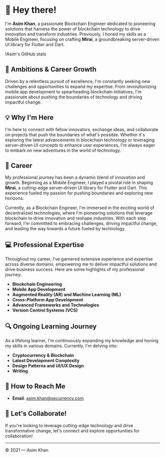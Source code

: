 # 👋 Hey there!

I'm **Asim Khan**, a passionate Blockchain Engineer dedicated to pioneering solutions that harness the power of blockchain technology to drive innovation and transform industries. Previously, I honed my skills as a Mobile Engineer, focusing on crafting **Mirai**, a groundbreaking server-driven UI library for Flutter and Dart.

!Asim's GitHub stats

## 🌟 Ambitions & Career Growth
Driven by a relentless pursuit of excellence, I'm constantly seeking new challenges and opportunities to expand my expertise. From revolutionizing mobile app development to spearheading blockchain initiatives, I'm passionate about pushing the boundaries of technology and driving impactful change.

## 💡 Why I'm Here
I'm here to connect with fellow innovators, exchange ideas, and collaborate on projects that push the boundaries of what's possible. Whether it's exploring the latest advancements in blockchain technology or leveraging server-driven UI concepts to enhance user experiences, I'm always eager to embark on new adventures in the world of technology.

## 💼 Career
My professional journey has been a dynamic blend of innovation and growth. Beginning as a Mobile Engineer, I played a pivotal role in shaping **Mirai**, a cutting-edge server-driven UI library for Flutter and Dart. This experience fueled my passion for pushing boundaries and exploring new horizons.

Currently, as a Blockchain Engineer, I'm immersed in the exciting world of decentralized technologies, where I'm pioneering solutions that leverage blockchain to drive innovation and reshape industries. With each step forward, I'm committed to embracing challenges, driving impactful change, and leading the way towards a future fueled by technology.

## 💻 Professional Expertise
Throughout my career, I've garnered extensive experience and expertise across diverse domains, empowering me to deliver impactful solutions and drive business success. Here are some highlights of my professional journey:

- **Blockchain Engineering**
- **Mobile App Development**
- **Augmented Reality (AR) and Machine Learning (ML)**
- **Cross-Platform App Development**
- **Advanced Frameworks and Technologies**
- **Version Control Systems (VCS)**

## 🔍 Ongoing Learning Journey
As a lifelong learner, I'm continuously expanding my knowledge and honing my skills in various domains. Currently, I'm delving into:

- **Cryptocurrency & Blockchain** 
- **Latest Development Complexity** 
- **Design Patterns and UI/UX Design** 
- **Writing** 

## 🚀 How to Reach Me
- **Email**: asim.khan@securrency.com

## 🚀 Let's Collaborate!
If you're looking to leverage cutting-edge technology and drive transformative change, let's connect and explore opportunities for collaboration!

---

© 2021 — Asim Khan
